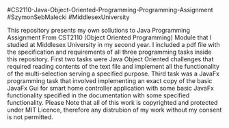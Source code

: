 #CS2110-Java-Object-Oriented-Programming-Programming-Assignment #SzymonSebMalecki #MiddlesexUniversity

This repository presents my own sollutions to Java Programming Assignment From CST2110 (Object Oriented Programming) Module that I studied at Middlesex University in my second year. I included a pdf file with the specification and requirements of all three programming tasks inside this repository. First two tasks were Java Object Oriented challenges that required reading contents of the text file and implement all the functionality of the multi-selection serving a specified purpose. Third task was a JavaFx programming task that involved implementing  an exact copy of the basic JavaFx Gui for smart home controller application with some basic JavaFx functionality specified in the documentation with some specified functionality. 
Please Note that all of this work is copyrighted and protected under MIT Licence, therefore any distrubion of my work without my consent is not permitted. 

